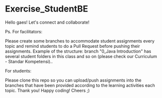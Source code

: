 # Exercise_StudentBE

Hello gaes!
Let's connect and collaborate!

Ps. For facilitators:

Please create some branches to accommodate student assignments every topic and remind students to do a Pull Request before pushing their assignments. Example of the structure: branch "0_Java Introduction" has several student folders in this class and so on (please check our Curriculum - Standar Kompetensi)..

For students:

Please clone this repo so you can upload/push assignments into the branches that have been provided according to the learning activities each topic.
Thank you!
Happy coding! Cheers ;)
